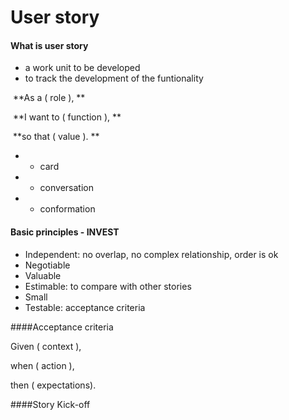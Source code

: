 # User story

#### What is user story

- a work unit to be developed
- to track the development of the funtionality

​       **As a ( role ), **

​       **I want to ( function ), **

​       **so that ( value ). **

- * card
- * conversation
- * conformation

#### Basic principles - INVEST

- Independent: no overlap, no complex relationship, order is ok
- Negotiable
- Valuable
- Estimable: to compare with other stories
- Small
- Testable: acceptance criteria

####Acceptance criteria

Given ( context ), 

when  ( action ),

then ( expectations).

####Story Kick-off



